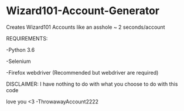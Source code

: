 # Wizard101-Account-Generator

Creates Wizard101 Accounts like an asshole ~ 2 seconds/account

REQUIREMENTS:

  -Python 3.6
  
  -Selenium
  
  -Firefox webdriver (Recommended but webdriver are required)




DISCLAIMER: I have nothing to do with what you choose to do with this code

love you <3
-ThrowawayAccount2222
